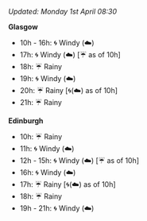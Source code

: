 *Updated: Monday 1st April 08:30*

**Glasgow**

* 10h - 16h: :cyclone: Windy (:cloud:)
* 17h: :cyclone: Windy (:cloud:) [:umbrella: as of 10h]
* 18h: :umbrella: Rainy
* 19h: :cyclone: Windy (:cloud:)
* 20h: :umbrella: Rainy [:cyclone:(:cloud:) as of 10h]
* 21h: :umbrella: Rainy

**Edinburgh**

* 10h: :umbrella: Rainy
* 11h: :cyclone: Windy (:cloud:)
* 12h - 15h: :cyclone: Windy (:cloud:) [:umbrella: as of 10h]
* 16h: :cyclone: Windy (:cloud:)
* 17h: :umbrella: Rainy [:cyclone:(:cloud:) as of 10h]
* 18h: :umbrella: Rainy
* 19h - 21h: :cyclone: Windy (:cloud:)
